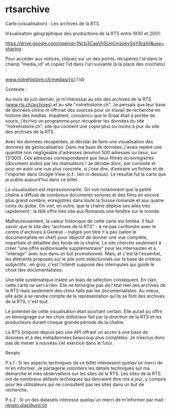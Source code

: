 # rtsarchive
Carte (visualisation) : Les archives de la RTS

Visualisation géographique des productions de la RTS entre 1930 et 2001:

https://drive.google.com/openid=1Ncb3CagVh5UnCmzpkySgY8raXjI&usp=sharing

Pour accéder aux notices, cliquez sur un des points, récupérez l'id dans le champ "media_id" et copiez l'id dans l'url suivante (à la place des crochets) :

www.notrehistoire.ch/medias/{ici l'id}

Contexte :

Au mois de juin dernier, je m'intéressai au site des archives de la RTS (www.rts.ch/archives) et au site "notrehistoire.ch". Je pensais que leur base de données online m'offrirait des sources pour un travail de recherche en histoire des médias. Impatient, convaincu que le Graal était à portée de souris, j'écrivis un programme pour récupérer les données du site "notrehistoire.ch", site qui contient une copie plus ou moins à jour du site des archives de la RTS.

Avec les données récupérées, je décidai de faire une visualisation des données de géolocalisation. Dans ma base de données, j'avais repéré une quantité non négligeable d'adresses (environ 500 adresses ou lieux, sur 13'000). Ces adresses correspondaient aux lieux filmés ou enregistrés (document audio) par les réalisateurs ! Je décidai donc, par curiosité et pour en avoir une vue plus concrète, si j'ose dire, d'extraire un fichier et de l'importer dans Google View (c.f.: lien ci-dessus). Le résultat fut la carte que je publie aujourd’hui dans ce billet.

La visualisation est impressionnante. On voit notamment que la petite chaîne a diffusé de nombreux documents sonores et des films en encore plus grand nombre, enregistrés dans toute la Suisse romande et aux quatre coins du globe. On voit, en outre, que la chaîne déploie ses ailes très rapidement : la télé offre très vite aux Romands une fenêtre sur le monde.

Malheureusement, la valeur historique de cette carte est limitée. Il faut savoir que le site des "archives de la RTS" - à ne pas confondre avec le centre d'archives à Genève - malgré son titre n'a pas (selon le documentaliste en chef) pour objectif de donner une vue complète, impartiale et détaillée des fonds de la chaîne. Le site cherche seulement à créer "une offre audiovisuelle supplémentaire" pour les internautes et à "interagir" avec eux dans un but promotionnel. Mais, et c'est là l'essentiel, les éléments proposés sur le site sont sélectionnés sur la base de critères subjectifs : en gros, c'est l'intérêt supposé des internautes qui guide le choix des documentalistes.

Une telle systématique insère un biais de sélection conséquent. En clair, cette carte ne sert à rien. Elle ne témoigne pas de l'état réel des archives de la RTS mais seulement des choix faits par les documentalistes. Au mieux, elle aide à se rendre compte de la représentation qu'ils se font des archives de la RTS, c'est tout.

Le potentiel de cette visualisation était pourtant certain. Elle aurait pu offrir un témoignage sur les choix éditoriaux fait par la direction de la RTS et les producteurs durant chaque grande période de la chaîne.

La RTS propose depuis peu une API offrant un accès à une base de données et à des métadonnées beaucoup plus complètes. Je n’exclus donc pas de mener à nouveau cet exercice dans le futur.

Renato

P.s.1 : Si les aspects techniques de ce billet intéressent quelqu'un merci de m'en informer. Je partagerai volontiers les détails techniques sur ma démarche et mes observations sur les sites de la RTS. Les sites de la RTS ont de nombreux défauts techniques qui devraient être mis à jour, y compris pour les utilisateurs qui ne consultent pas les sites dans un but de recherche.

P.s.2 : Si un des datasets intéresse quelqu'un merci de m'informer par mail : renato.diaz@unil.ch
